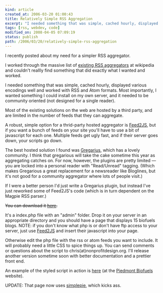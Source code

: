 ```yaml
---
kind: article
created_at: 2006-03-20 01:00:43
title: Relatively Simple RSS Aggregation
excerpt: "I needed something that was simple, cached hourly, displayed various encodings well and worked with RSS and Atom formats. Most importantly, I wanted something I could install on my own server, and it needed to be community oriented (not designed for a single reader)."
tags: [rss, webdev, code]
modified_on: 2008-04-05 07:09:19
status: publish 
path: /2006/03/20/relatively-simple-rss-aggregation
---
```


I recently posted about my need for a simpler RSS aggregator. 

I worked through the massive list of <a href="http://en.wikipedia.org/wiki/List_of_news_aggregators">existing RSS aggregators</a> at wikipedia and couldn't reallly find something that did exactly what I wanted and worked. 

I needed something that was simple, cached hourly, displayed various encodings well and worked with RSS and Atom formats. Most importantly, I wanted something I could install on my own server, and it needed to be community oriented (not designed for a single reader).

Most of the existing solutions on the web are hosted by a third party, and are limited in the number of feeds that they can aggregate. 

A robust, simple option for a thrid-party hosted aggregator is <a href="http://jade.mcli.dist.maricopa.edu/feed/">Feed2JS</a>, but if you want a bunch of feeds on your site you'll have to use a bit of javascript for each one. Multiple feeds get ugly fast, and if their server goes down, your scripts go down.  

The best hosted solution I found was <a href="http://gregarius.net/">Gregarius</a>, which has a lovely community. I think that gregarious will take the cake sometime this year as aggregating catches on. For now, however, the plugins are pretty limited &mdash; you are locked into a personal reader with "Read/Unread" tagging. (Which makes Gregarious a great replacement for a newsreader like Bloglines, but it's not good for a community aggregator where lots of people visit.)

If I were a better person I'd just write a Gregarius plugin, but instead I've just reworked some of Feed2JS's code (which is in turn dependent on the Magpie RSS parser.)

<strike>You can download it <a href="http://www.nonprofitdesign.org/downloads/simple-aggregator.zip">here</a>. </strike>

It's a index.php file with an "admin" folder. Drop it on your server in an appropriate directory and you should have a page that displays 15 biofuels blogs. NOTE: if you don't know what php is or don't have ftp access to your server, just use <a href="http://jade.mcli.dist.maricopa.edu/feed/">Feed2JS</a> and insert their javascript into your page. 

Otherwise edit the php file with the rss or atom feeds you want to include. It will probably need a little CSS to spice things up. You can send comments or questions about the script to chris(at)nonprofitdesign.org. I'll release another version sometime soon with better documentation and a prettier front end. 

An example of the styled script in action is <a href="http://www.biofuels.coop/aggregator/">here</a> (at the <a href="http://www.biofuels.coop/">Piedmont Biofuels </a>website). 

UPDATE: That page now uses <a href="http://simplepie.org/">simplepie</a>, which kicks ass.